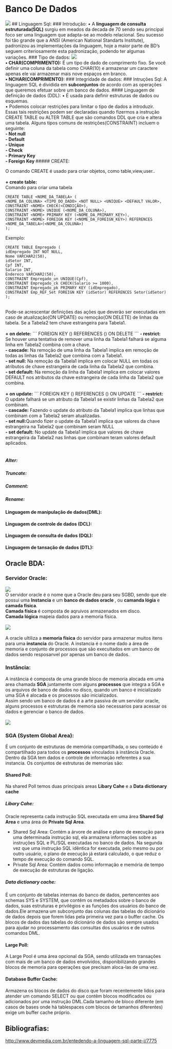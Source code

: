 # Banco De Dados
<img src="http://images.franchiseherald.com/data/images/full/6120/oracle-logo.png"/>
## Linguagem Sql:
### Introdução:
• A <strong>linguagem de consulta estruturada(SQL)</strong> surgiu em meados da decada de 70 sendo seu principal foco ser uma  linguagem que adapta-se ao modelo relacional. Seu sucesso foi tão grande que a ANSI (American National Standarts Institute),  padronizou as implementações da linguagem, hoje a maior parte de BD’s seguem criteriosamente esta padronização, podendo ter algumas variações.
### Tipo de dados:
<img src="https://uploaddeimagens.com.br/images/000/505/114/full/tipo.png?1441984126"/><br>
<strong>• CHAR(COMPRIMENTO):</strong> É um tipo de dado de comprimento fixo. Se você definir uma coluna da tabela como CHAR(10) e armazenar um caractere apenas ele vai armazenar mais nove espaços em branco.<br>
<strong>• NCHAR(COMPRIMENTO):</strong>
### Integridade de dados:
### Intruções Sql:
A linguagem SQL é dividida em <STRONG>subconjuntos</STRONG> de acordo com as operações que queremos efetuar sobre um banco de dados.
#### Linguagem de definição de dados (DDL):
• É usada para definir estruturas de dados ou esquemas.<br>
• Podemos colocar restrições para limitar o tipo de dados a introduzir. Essas tais restrições podem ser declaradas quando  fizermos a instrução CREATE TABLE ou ALTER TABLE que são comandos DDL que cria e altera uma tabela. Alguns tipos comuns de restrições(CONSTRAINT) incluem o seguinte:<br>
<strong>- Not null</strong><br> 
<strong>- Default</strong><br> 
<strong>- Unique</strong><br> 
<strong>- Check</strong> <br> 
<strong>- Primary Key</strong> <br> 
<strong>- Foreign Key </strong>
##### CREATE:</p>
O comando CREATE é usado para criar objetos, como table,view,user..<br><br>
 <strong>+ create table:</strong><br>
Comando para criar uma tabela

```
CREATE TABLE <NOME_DA_TABELA> (
<NOME_DA_COLUNA> <TIPO_DO_DADO> <NOT NULL> <UNIQUE> <DEFAULT VALOR>,
CONSTRAINT <NOME> CHECK(<CONDIÇÃO>),
CONSTRAINT <NOME> UNIQUE (<NOME_DA_COLUNA>),
CONSTRAINT <NOME> PRIMARY KEY (<NOME_DA_PRIMARY_KEY>),
CONSTRAINT <NOME> FOREIGN KEY (<NOME_DA_FOREIGN_KEY>) REFERENCES <NOME_DA_TABELA>(<NOME_DA_COLUNA>)
);
```

Exemplo:
<br>
```
CREATE TABLE Empregado (
idEmpregado INT NOT NULL,
Nome VARCHAR2(50),
idSetor INT,
Cpf INT,
Salario INT,
Endereco VARCHAR2(50),
CONSTRAINT Empregado_un UNIQUE(Cpf),
CONSTRAINT Empregado_ck CHECK(Salario >= 1000),
CONSTRAINT Empregado_pk PRIMARY KEY (idEmpregado),
CONSTRAINT Emp_REF_Set FOREIGN KEY (idSetor) REFERENCES Setor(idSetor)
);
```
<br>
Pode-se acrescentar definições das ações que deverão ser executadas em caso de atualização(ON UPDATE)
ou remoção(ON DELETE) de linhas da tabela. Se a Tabela2 tem chave estrangeira para Tabela1. 
<br><br>
<strong>+ on delete:</STRONG>
```
FOREIGN KEY (<NOME_DA_COLUNA>) REFERENCES <NOME_DA_TABELA>(<NOME_DA_COLUNA>) ON DELETE <NOME_DA_REGRA> 
```
<strong>- restrict:</strong> Se houver uma tentativa de remover uma linha da Tabela1 falhará se alguma linha em Tabela2 combina com a chave.
<br>
<strong>- cascade:</strong> Na remoção de uma linha da Tabela1 implica em remoção de todas as linhas da Tabela2 que combina com a Tabela1.
<br>
<strong>- set null:</strong> Na remoção da Tabela1 implica em colocar NULL em todas os atributos de chave estrangeira de cada linha da Tabela2 que combina.
<br>
<strong>- set default:</strong> Na remoção da linha da Tabela1 implica em colocar valores DEFAULT nos atributos da chave estrangeira de cada linha da Tabela2 que combina.
<br><br>
<strong>+ on update:</STRONG>
```
FOREIGN KEY (<NOME_DA_COLUNA>) REFERENCES <NOME_DA_TABELA>(<NOME_DA_COLUNA>) ON UPDATE <NOME_DA_REGRA> 
```
<strong>- restrict:</strong> O update falhará se um atributo da Tabela1 se existir linhas da Tabela2 que combinam.
<br>
<strong>- cascade:</strong> Fazendo o update do atributo da Tabela1 implica que linhas que combinam com a Tabela2 seram atualizadas. 
<br>
<strong>- set null:</strong>Quando fizer o update da Tabela1 implica que valores da chave estrangeira na Tabela2 que combinam seram NULL
<br>
<strong>- set default:</strong> No update da Tabela1 implica que valores de chave estrangeira da Tabela2 nas linhas que combinam teram valores default aplicados.
<br><br>

##### Alter:  
##### Truncate: 
##### Comment: 
##### Rename: 

#### Linguagem de manipulação de dados(DML):
#### Linguagem de controle de dados (DCL):
#### Linguagem de consulta de dados (DQL):
#### Linguagem de tansação de dados (DTL):

## Oracle BDA:
### Servidor Oracle:
<img src="http://s13.postimg.org/4loc923af/serv.png"/><br>
O servidor oracle é o nome que a Oracle deu para seu SGBD, sendo que ele possui uma <strong>Instancia</strong> e um <strong> banco de dados oracle </strong>, ou <strong>camanda lógia</strong> e <strong>camada física</strong>.<br>
<strong>Camada física</strong> é composta de aqruivos armazenados em disco.<br>
<strong>Camada lógica</strong> mapeia dados para a memoria física.<br><br>
<img src="http://s27.postimg.org/51s4wm3kz/image.png"/><br><br>
A oracle ultiliza a <strong>memoria física</strong> do servidor para armazenar muitos itens para uma <strong>instancia</strong> do Oracle. A instancia é o nome dado a área de memoria e conjunto de processos que são execultados em um banco de dados sendo resposanvel por apenas um banco de dados.
<br>
### Instância:
A instância é composta de uma grande bloco de memoria alocada em uma area chamada <strong>SGA</strong> juntamente com alguns <strong>processos</strong> que integra a SGA e os arquivos de banco de dados  no disco, quando um banco é inicializado uma SGA é alocada e os processos são inicializados.<br>
Assim sendo um banco de dados é a arte passiva de um servidor oracle, alguns processos e estruturas de memoria são necessarios para acessar os dados e gerenciar o banco de dados.<br><br>
<img src="http://docs.oracle.com/database/121/CNCPT/img/cncpt233.gif">
### SGA (System Global Area):<br>
É um conjunto de estruturas de memória compartilhada, o seu conteúdo é compartilhado para todos os <strong>processos</strong> vinculados à instância Oracle. Dentro da SGA tem dados e controle de informação referentes a sua instancia. Os conjuntos de estruturas de memorias são:
#### Shared Poll:
Na shared Poll temos duas principais areas <strong>Libary Cahe</strong> e a <strong>Data dictionary cache</strong>
##### Libary Cahe:
Oracle representa cada instrução SQL executada em uma área <strong>Shared Sql Area</strong> e uma área de <strong>Private Sql Area</strong>. <br>
- Shared Sql Area: Contém a árvore de análise e plano de execução para uma determinada instrução sql, ela armazena informações sobre as instruções SQL e PL/SQL executadas no banco de dados. Na segunda vez que uma instrução SQL idêntica for executada, pelo mesmo ou por outro usuário, o plano de execução já estará calculado, o que reduz o tempo de execução do comando SQL.<br>
- Private Sql Area: Contém dados como informação e memória de tempo de execução de estruturas de ligação.

##### Data dictionary cache:
É um conjunto de tabelas internas do banco de dados, pertencentes aos schemas SYS e SYSTEM, que contêm os metadados
sobre o banco de dados, suas estruturas e privilégios e as funções dos usuários do banco de dados.Ele armazena um subconjunto das colunas das tabelas do dicionário de dados depois que forem lidas pela primeira vez para o
buffer cache. Os blocos de dados das tabelas do dicionário de dados são sempre usados para ajudar no processamento das consultas dos usuários e de outros comandos DML.

#### Large Poll:
A Large Pool é uma área opcional da SGA, sendo utilizada em transações com mais de um banco de dados envolvidos, disponibilizando grandes blocos de memoria para operações que precisam aloca-las de uma vez.

#### Database Buffer Cache:
Armazena os blocos de dados do disco que foram recentemente lidos para atender um comando SELECT ou que contêm blocos
modificados ou adicionados por uma instrução DML.Cada tamanho de bloco diferente (em casos de bases onde há tablespaces com blocos de tamanhos diferentes) exige um buffer cache próprio.


## Bibliografias:
http://www.devmedia.com.br/entedendo-a-linguagem-sql-parte-i/7775
